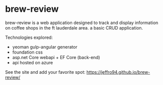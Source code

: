 # brew-review
brew-review is a web application designed to track and display information on coffee shops in the ft lauderdale area. a basic CRUD application.

Technologies explored:
- yeoman gulp-angular generator
- foundation css
- asp.net Core webapi + EF Core (back-end)
- api hosted on azure

See the site and add your favorite spot: https://jeffro94.github.io/brew-review/

